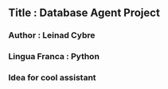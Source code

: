 ## Title : Database Agent Project

### Author : Leinad Cybre

### Lingua Franca : Python 

### Idea for cool assistant
